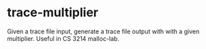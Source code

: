 # trace-multiplier
Given a trace file input, generate a trace file output with with a given multiplier. Useful in CS 3214 malloc-lab.
